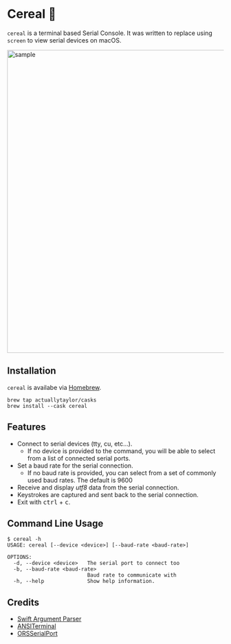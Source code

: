 # Cereal 🥣
`cereal` is a terminal based Serial Console. It was written to replace using `screen` to view serial devices on macOS.

<img width="706" alt="sample" src="https://github.com/user-attachments/assets/54fa15e4-c7c6-4175-90e4-4673058babf3" />

## Installation
`cereal` is availabe via [Homebrew](https://brew.sh/).
```
brew tap actuallytaylor/casks
brew install --cask cereal
```

## Features
- Connect to serial devices (tty, cu, etc...).
  -  If no device is provided to the command, you will be able to select from a list of connected serial ports.
- Set a baud rate for the serial connection.
  -  If no baud rate is provided, you can select from a set of commonly used baud rates. The default is 9600
- Receive and display *utf8* data from the serial connection.
- Keystrokes are captured and sent back to the serial connection.
- Exit with <kbd>ctrl</kbd> + <kbd>c</kbd>.

## Command Line Usage
```
$ cereal -h
USAGE: cereal [--device <device>] [--baud-rate <baud-rate>]

OPTIONS:
  -d, --device <device>   The serial port to connect too
  -b, --baud-rate <baud-rate>
                          Baud rate to communicate with
  -h, --help              Show help information.
```

## Credits
- [Swift Argument Parser](https://github.com/apple/swift-argument-parser.git)
- [ANSITerminal](https://github.com/pakLebah/ANSITerminal.git) 
- [ORSSerialPort](https://github.com/armadsen/ORSSerialPort)
